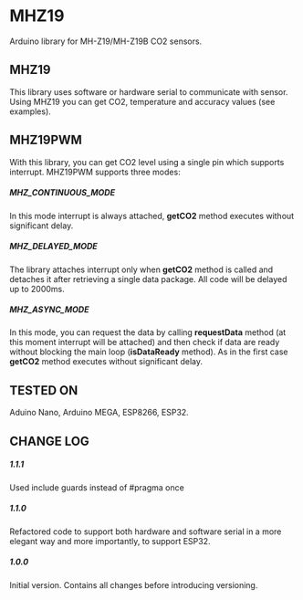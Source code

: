 # MHZ19
Arduino library for MH-Z19/MH-Z19B CO2 sensors.

## MHZ19
This library uses software or hardware serial to communicate with sensor. Using MHZ19 you can get CO2, temperature and accuracy values (see examples).

## MHZ19PWM
With this library, you can get CO2 level using a single pin which supports interrupt. MHZ19PWM supports three modes:
##### MHZ_CONTINUOUS_MODE
In this mode interrupt is always attached, **getCO2** method executes without significant delay.
##### MHZ_DELAYED_MODE
The library attaches interrupt only when **getCO2** method is called and detaches it after retrieving a single data package. All code will be delayed up to 2000ms.
##### MHZ_ASYNC_MODE
In this mode, you can request the data by calling **requestData** method (at this moment interrupt will be attached) and then check if data are ready without blocking the main loop (**isDataReady** method). As in the first case **getCO2** method executes without significant delay.

## TESTED ON
Aduino Nano, Arduino MEGA, ESP8266, ESP32.

## CHANGE LOG
##### 1.1.1
Used include guards instead of #pragma once

##### 1.1.0
Refactored code to support both hardware and software serial in a more elegant way and more importantly, to support ESP32.

##### 1.0.0
Initial version. Contains all changes before introducing versioning.
